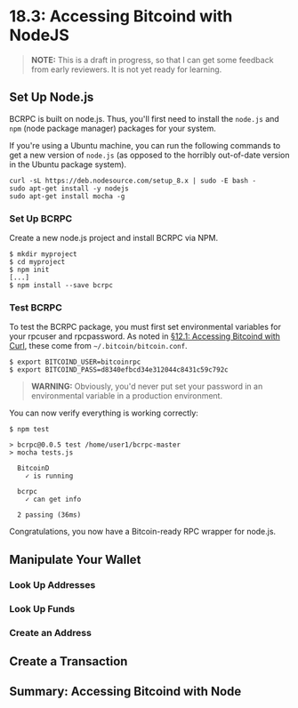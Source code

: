 # 18.3: Accessing Bitcoind with NodeJS

> **NOTE:** This is a draft in progress, so that I can get some feedback from early reviewers. It is not yet ready for learning.

## Set Up Node.js

BCRPC is built on node.js. Thus, you'll first need to install the `node.js` and `npm` (node package manager) packages for your system. 

If you're using a Ubuntu machine, you can run the following commands to get a new version of `node.js` (as opposed to the horribly out-of-date version in the Ubuntu package system).
```
curl -sL https://deb.nodesource.com/setup_8.x | sudo -E bash -
sudo apt-get install -y nodejs
sudo apt-get install mocha -g
```
### Set Up BCRPC

Create a new node.js project and install BCRPC via NPM.
```
$ mkdir myproject
$ cd myproject
$ npm init
[...]
$ npm install --save bcrpc
```
### Test BCRPC

To test the BCRPC package, you must first set environmental variables for your rpcuser and rpcpassword. As noted in [§12.1: Accessing Bitcoind with Curl](12_1_Accessing_Bitcoind_with_Curl.md), these come from `~/.bitcoin/bitcoin.conf`.
```
$ export BITCOIND_USER=bitcoinrpc
$ export BITCOIND_PASS=d8340efbcd34e312044c8431c59c792c
```
> **WARNING:** Obviously, you'd never put set your password in an environmental variable in a production environment.

You can now verify everything is working correctly:
```
$ npm test

> bcrpc@0.0.5 test /home/user1/bcrpc-master
> mocha tests.js

  BitcoinD
    ✓ is running

  bcrpc
    ✓ can get info

  2 passing (36ms)
```
Congratulations, you now have a Bitcoin-ready RPC wrapper for node.js.

## Manipulate Your Wallet

### Look Up Addresses

### Look Up Funds

### Create an Address

## Create a Transaction
 
## Summary: Accessing Bitcoind with Node
